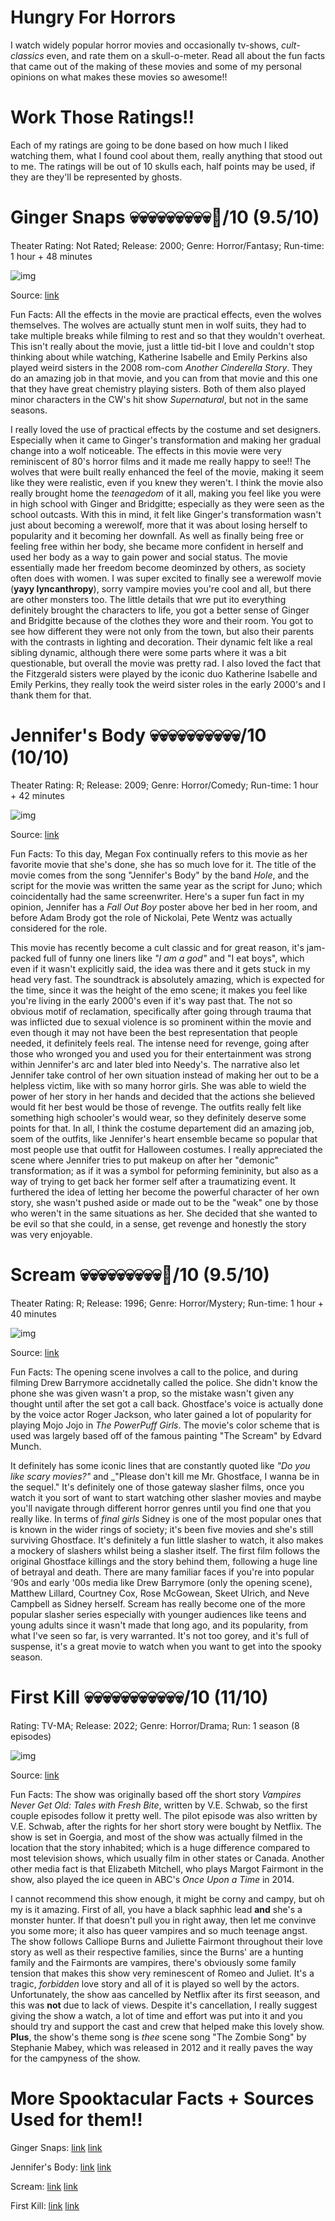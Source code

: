 # Hungry For Horrors
I watch widely popular horror movies and occasionally tv-shows, _cult-classics_ even, and rate them on a skull-o-meter. Read all about the fun facts that came out of the making of these movies and some of my personal opinions on what makes these movies so awesome!!
# Work Those Ratings!!
Each of my ratings are going to be done based on how much I liked watching them, what I found cool about them, really anything that stood out to me. The ratings will be out of 10 skulls each, half points may be used, if they are they'll be represented by ghosts.
# Ginger Snaps 💀💀💀💀💀💀💀💀💀👻/10 (9.5/10)
Theater Rating: Not Rated; Release: 2000; Genre: Horror/Fantasy; Run-time: 1 hour + 48 minutes

<img>![img](https://m.media-amazon.com/images/M/MV5BMjY4OWNjYWQtODM2NC00MDk3LTgzMDgtM2QzZWFmYTNlNDk2XkEyXkFqcGdeQXVyMTQxNzMzNDI@._V1_.jpg)

Source: [link](https://www.imdb.com/title/tt0210070/)

Fun Facts: All the effects in the movie are practical effects, even the wolves themselves. The wolves are actually stunt men in wolf suits, they had to take multiple breaks while filming to rest and so that they wouldn't overheat. This isn't really about the movie, just a little tid-bit I love and couldn't stop thinking about while watching, Katherine Isabelle and Emily Perkins also played weird sisters in the 2008 rom-com _Another Cinderella Story_. They do an amazing job in that movie, and you can from that movie and this one that they have great chemistry playing sisters. Both of them also played minor characters in the CW's hit show _Supernatural_, but not in the same seasons.

I really loved the use of practical effects by the costume and set designers. Especially when it came to Ginger's transformation and making her gradual change into a wolf noticeable. The effects in this movie were very reminiscent of 80's horror films and it made me really happy to see!! The wolves that were built really enhanced the feel of the movie, making it seem like they were realistic, even if you knew they weren't. I think the movie also really brought home the *teenagedom* of it all, making you feel like you were in high school with Ginger and Bridgitte; especially as they were seen as the school outcasts. With this in mind, it felt like Ginger's transformation wasn't just about becoming a werewolf, more that it was about losing herself to popularity and it becoming her downfall. As well as finally being free or feeling free within her body, she became more confident in herself and used her body as a way to gain power and social status. The movie essentially made her freedom become deominzed by others, as society often does with women. I was super excited to finally see a werewolf movie (**yayy lyncanthropy**), sorry vampire movies you're cool and all, but there are other monsters too. The little details that wre put ito everything definitely brought the characters to life, you got a better sense of Ginger and Bridgitte because of the clothes they wore and their room. You got to see how different they were not only from the town, but also their parents with the contrasts in lighting and decoration. Their dynamic felt like a real sibling dynamic, although there were some parts where it was a bit questionable, but overall the movie was pretty rad. I also loved the fact that the Fitzgerald sisters were played by the iconic duo Katherine Isabelle and Emily Perkins, they really took the weird sister roles in the early 2000's and I thank them for that. 

# Jennifer's Body 💀💀💀💀💀💀💀💀💀💀/10 (10/10)
Theater Rating: R; Release: 2009; Genre: Horror/Comedy; Run-time: 1 hour + 42 minutes

<img>![img](https://m.media-amazon.com/images/M/MV5BMTMxNzYwMjc1Ml5BMl5BanBnXkFtZTcwNDI3MDE3Mg@@._V1_FMjpg_UX1000_.jpg)

Source: [link](https://www.imdb.com/title/tt1131734/)

Fun Facts: To this day, Megan Fox continually refers to this movie as her favorite movie that she's done, she has so much love for it. The title of the movie comes from the song "Jennifer's Body" by the band _Hole_, and the script for the movie was written the same year as the script for Juno; which coincidentally had the same screenwriter. Here's a super fun fact in my opinion, Jennifer has a _Fall Out Boy_ poster above her bed in her room, and before Adam Brody got the role of Nickolai, Pete Wentz was actually considered for the role. 

This movie has recently become a cult classic and for great reason, it's jam-packed full of funny one liners like _"I am a god"_ and "I eat boys", which even if it wasn't explicitly said, the idea was there and it gets stuck in my head very fast. The soundtrack is absolutely amazing, which is expected for the time, since it was the height of the emo scene; it makes you feel like you're living in the early 2000's even if it's way past that. The not so obvious motif of reclamation, specifically after going through trauma that was inflicted due to sexual violence is so prominent within the movie and even though it may not have been the best representation that people needed, it definitely feels real. The intense need for revenge, going after those who wronged you and used you for their entertainment was strong within Jennifer's arc and later bled into Needy's. The narrative also let Jennifer take control of her own situation instead of making her out to be a helpless victim, like with so many horror girls. She was able to wield the power of her story in her hands and decided that the actions she believed would fit her best would be those of revenge. The outfits really felt like something high schooler's would wear, so they definitely deserve some points for that. In all, I think the costume departement did an amazing job, soem of the outfits, like Jennifer's heart ensemble became so popular that most people use that outfit for Halloween costumes. I really appreciated the scene where Jennifer tries to put makeup on after her "demonic" transformation; as if it was a symbol for peforming femininity, but also as a way of trying to get back her former self after a traumatizing event. It furthered the idea of letting her become the powerful character of her own story, she wasn't pushed aside or made out to be the "weak" one by those who weren't in the same situations as her. She decided that she wanted to be evil so that she could, in a sense, get revenge and honestly the story was very enjoyable.

# Scream 💀💀💀💀💀💀💀💀💀👻/10 (9.5/10)
Theater Rating: R; Release: 1996; Genre: Horror/Mystery; Run-time: 1 hour + 40 minutes

<img>![img](https://m.media-amazon.com/images/I/51KMfJ6F1RL._AC_SY580_.jpg)

Source: [link](https://www.amazon.com/Scream-Poster-Frameless-inch%EF%BC%8830cm-46cm%EF%BC%89-LT-071/dp/B086YRV9RX=300x300)

Fun Facts: The opening scene involves a call to the police, and during filming Drew Barrymore accidnetally called the police. She didn't know the phone she was given wasn't a prop, so the mistake wasn't given any thought until after the set got a call back. Ghostface's voice is actually done by the voice actor Roger Jackson, who later gained a lot of popularity for playing Mojo Jojo in _The PowerPuff Girls_. The movie's color scheme that is used was largely based off of the famous painting "The Scream" by Edvard Munch.

It definitely has some iconic lines that are constantly quoted like _"Do you like scary movies?"_ and _"Please don't kill me Mr. Ghostface, I wanna be in the sequel." It's definitely one of those gateway slasher films, once you watch it you sort of want to start watching other slasher movies and maybe you'll navigate through different horror genres until you find one that you really like. In terms of *final girls* Sidney is one of the most popular ones that is known in the wider rings of society; it's been five movies and she's still surviving Ghostface. It's definitely a fun little slasher to watch, it also makes a mockery of slashers whilst being a slasher itself. The first film follows the original Ghostface killings and the story behind them, following a huge line of betrayal and death. There are many familiar faces if you're into popular '90s and early '00s media like Drew Barrymore (only the opening scene), Matthew Lillard, Courtney Cox, Rose McGowean, Skeet Ulrich, and Neve Campbell as Sidney herself. Scream has really become one of the more popular slasher series especially with younger audiences like teens and young adults since it wasn't made that long ago, and its popularity, from what I've seen so far, is very warranted. It's not too gorey, and it's full of suspense, it's a great movie to watch when you want to get into the spooky season.

# First Kill 💀💀💀💀💀💀💀💀💀💀💀/10 (11/10)
Rating: TV-MA; Release: 2022; Genre: Horror/Drama; Run: 1 season (8 episodes)

<img>![img](https://pbs.twimg.com/media/FZNAkmpUsAE1Ry5.jpg:large)
 
Source: [link](https://whatsnewonnetflix.com/sweden/2411083/first-kill-2022)

Fun Facts: The show was originally based off the short story _Vampires Never Get Old: Tales with Fresh Bite_, written by V.E. Schwab, so the first couple episodes follow it pretty well. The pilot episode was also written by V.E. Schwab, after the rights for her short story were bought by Netflix. The show is set in Goergia, and most of the show was actually filmed in the location that the story inhabited; which is a huge difference compared to most television shows, which usually film in other states or Canada. Another other media fact is that Elizabeth Mitchell, who plays Margot Fairmont in the show, also played the ice queen in ABC's _Once Upon a Time_ in 2014.

I cannot recommend this show enough, it might be corny and campy, but oh my is it amazing. First of all, you have a black saphhic lead **and** she's a monster hunter. If that doesn't pull you in right away, then let me convinve you some more; it also has queer vampires and so much teenage angst. The show follows Calliope Burns and Juliette Fairmont throughout their love story as well as their respective families, since the Burns' are a hunting family and the Fairmonts are vampires, there's obviously some family tension that makes this show very reminescent of Romeo and Juliet. It's a tragic, *forbidden* love story and all of it is played so well by the actors. Unfortunately, the show aas cancelled by Netflix after its first seeason, and this was **not** due to lack of views. Despite it's cancellation, I really suggest giving the show a watch, a lot of time and effort was put into it and you should try and support the cast and crew that helped make this lovely show. **Plus**, the show's theme song is _thee_ scene song "The Zombie Song" by Stephanie Mabey, which was released in 2012 and it really paves the way for the campyness of the show.

# More Spooktacular Facts + Sources Used for them!!
Ginger Snaps: [link](https://screenrant.com/unknown-ginger-snaps-trivia-werewolf/) [link](https://www.imdb.com/title/tt0210070/trivia/)

Jennifer's Body: [link](https://www.imdb.com/title/tt1131734/trivia/) [link](https://www.mentalfloss.com/article/650184/jennifers-body-megan-fox-movie-facts)

Scream: [link](https://www.insider.com/scream-movies-cool-facts-you-may-not-know-2021-10#barrymore-accidentally-called-the-police-while-filming-6) [link](https://m.imdb.com/title/tt0117571/trivia/)

First Kill: [link](https://netflixlife.com/2022/06/10/facts-about-netflix-first-kill-may-not-know/) [link](https://www.seventeen.com/celebrity/movies-tv/a40013319/netflix-new-series-first-kill/)
